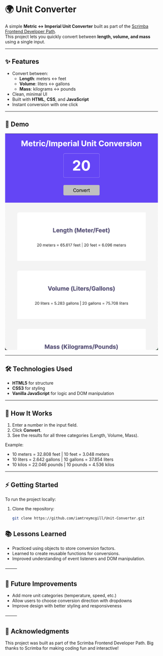# 🌍 Unit Converter

A simple **Metric ↔ Imperial Unit Converter** built as part of the [Scrimba Frontend Developer Path](https://scrimba.com/).  
This project lets you quickly convert between **length, volume, and mass** using a single input.

---

## ✨ Features

- Convert between:
  - **Length**: meters ↔ feet
  - **Volume**: liters ↔ gallons
  - **Mass**: kilograms ↔ pounds
- Clean, minimal UI
- Built with **HTML**, **CSS**, and **JavaScript**
- Instant conversion with one click

---

## 🚀 Demo

![Unit Converter Screenshot](./assets/images/Unit_Converter_Screenshot.png)  

---

## 🛠️ Technologies Used

- **HTML5** for structure  
- **CSS3** for styling  
- **Vanilla JavaScript** for logic and DOM manipulation  

---

## 📖 How It Works

1. Enter a number in the input field.  
2. Click **Convert**.  
3. See the results for all three categories (Length, Volume, Mass).  

Example:  
- 10 meters = 32.808 feet | 10 feet = 3.048 meters
- 10 liters = 2.642 gallons | 10 gallons = 37.854 liters
- 10 kilos = 22.046 pounds | 10 pounds = 4.536 kilos

---

## ⚡ Getting Started

To run the project locally:

1. Clone the repository:
   ```bash
   git clone https://github.com/iamtreymcgill/Unit-Converter.git

## 📚 Lessons Learned
- Practiced using objects to store conversion factors.
- Learned to create reusable functions for conversions.
- Improved understanding of event listeners and DOM manipulation.

⸻

## 🌱 Future Improvements
- Add more unit categories (temperature, speed, etc.)
- Allow users to choose conversion direction with dropdowns
- Improve design with better styling and responsiveness

⸻

## 🙌 Acknowledgments

This project was built as part of the Scrimba Frontend Developer Path.
Big thanks to Scrimba for making coding fun and interactive!